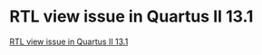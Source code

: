 # RTL view issue in Quartus II 13.1
[RTL view issue in Quartus II 13.1](https://aiwithcloud.com/2022/09/19/rtl_view_issue_in_quartus_ii_13-1/)
